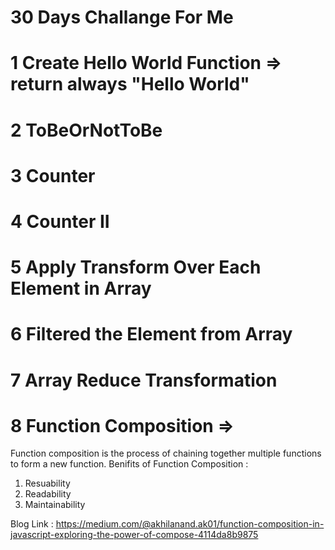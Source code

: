 # 30 Days Challange For Me

# 1 Create Hello World Function => return always "Hello World"

# 2 ToBeOrNotToBe

# 3 Counter

# 4 Counter II

# 5 Apply Transform Over Each Element in Array

# 6 Filtered the Element from Array

# 7 Array Reduce Transformation

# 8 Function Composition =>

Function composition is the process of chaining together multiple functions to form a new function.
Benifits of Function Composition :

1. Resuability
2. Readability
3. Maintainability

Blog Link : https://medium.com/@akhilanand.ak01/function-composition-in-javascript-exploring-the-power-of-compose-4114da8b9875
